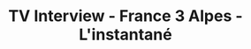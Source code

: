 ---
title: "TV Interview - France 3 Alpes - L'instantané"
excerpt: "<div style='display: flex; align-items: center;'><div style='flex: 1; margin-right: 10px;'><p style='margin: 0; padding: 0;'>I am very thankful to have been invited by Aurélie Massait to present my book and the specificities of autistic women on the show L'Instantané on France 3 Alpes. It is a regional TV channel.</p></div><div style='flex: 1;'><iframe width='100%' height='150' src='https://www.youtube.com/embed/GkKcEyctN40' frameborder='0' allow='accelerometer; autoplay; clipboard-write; encrypted-media; gyroscope; picture-in-picture' allowfullscreen></iframe></div></div>"
collection: portfolio
---